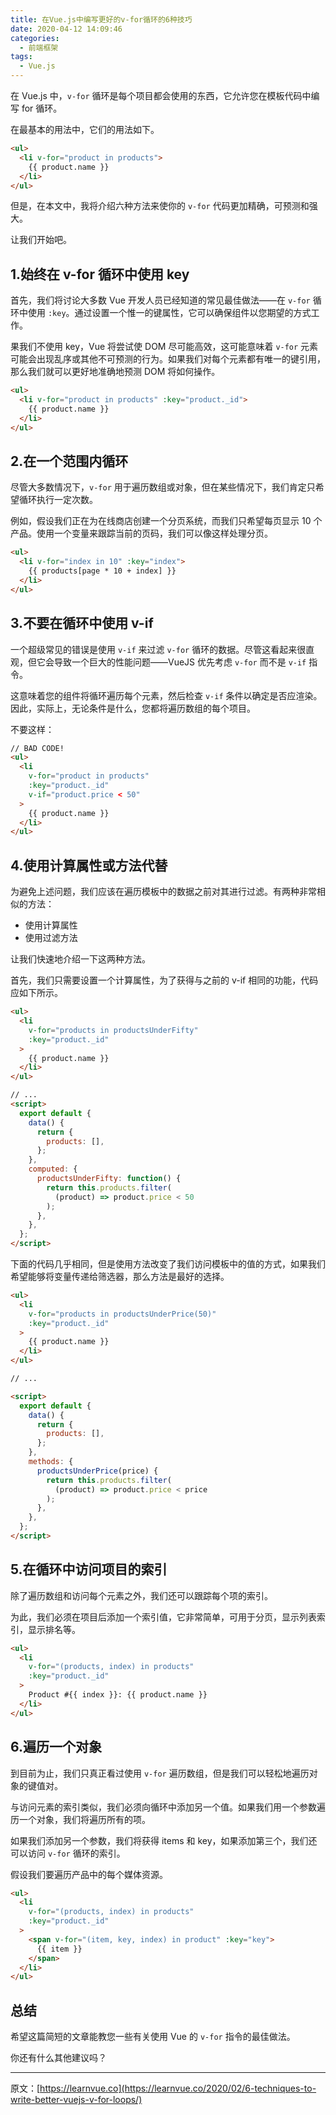 ```yaml
---
title: 在Vue.js中编写更好的v-for循环的6种技巧
date: 2020-04-12 14:09:46
categories:
  - 前端框架
tags:
  - Vue.js
---
```


在 Vue.js 中，`v-for` 循环是每个项目都会使用的东西，它允许您在模板代码中编写 for 循环。

<!-- more -->

在最基本的用法中，它们的用法如下。

```html
<ul>
  <li v-for="product in products">
    {{ product.name }}
  </li>
</ul>
```

但是，在本文中，我将介绍六种方法来使你的 `v-for` 代码更加精确，可预测和强大。

让我们开始吧。

## 1.始终在 v-for 循环中使用 key

首先，我们将讨论大多数 Vue 开发人员已经知道的常见最佳做法——在 `v-for` 循环中使用 `:key`。通过设置一个惟一的键属性，它可以确保组件以您期望的方式工作。

果我们不使用 key，Vue 将尝试使 DOM 尽可能高效，这可能意味着 `v-for` 元素可能会出现乱序或其他不可预测的行为。如果我们对每个元素都有唯一的键引用，那么我们就可以更好地准确地预测 DOM 将如何操作。

```html
<ul>
  <li v-for="product in products" :key="product._id">
    {{ product.name }}
  </li>
</ul>
```

## 2.在一个范围内循环

尽管大多数情况下，`v-for` 用于遍历数组或对象，但在某些情况下，我们肯定只希望循环执行一定次数。

例如，假设我们正在为在线商店创建一个分页系统，而我们只希望每页显示 10 个产品。使用一个变量来跟踪当前的页码，我们可以像这样处理分页。

```html
<ul>
  <li v-for="index in 10" :key="index">
    {{ products[page * 10 + index] }}
  </li>
</ul>
```

## 3.不要在循环中使用 v-if

一个超级常见的错误是使用 `v-if` 来过滤 `v-for` 循环的数据。尽管这看起来很直观，但它会导致一个巨大的性能问题——VueJS 优先考虑 `v-for` 而不是 `v-if` 指令。

这意味着您的组件将循环遍历每个元素，然后检查 `v-if` 条件以确定是否应渲染。因此，实际上，无论条件是什么，您都将遍历数组的每个项目。

不要这样：

```html
// BAD CODE!
<ul>
  <li
    v-for="product in products"
    :key="product._id"
    v-if="product.price < 50"
  >
    {{ product.name }}
  </li>
</ul>
```

## 4.使用计算属性或方法代替

为避免上述问题，我们应该在遍历模板中的数据之前对其进行过滤。有两种非常相似的方法：

- 使用计算属性
- 使用过滤方法

让我们快速地介绍一下这两种方法。

首先，我们只需要设置一个计算属性，为了获得与之前的 v-if 相同的功能，代码应如下所示。

```html
<ul>
  <li
    v-for="products in productsUnderFifty"
    :key="product._id"
  >
    {{ product.name }}
  </li>
</ul>

// ...
<script>
  export default {
    data() {
      return {
        products: [],
      };
    },
    computed: {
      productsUnderFifty: function() {
        return this.products.filter(
          (product) => product.price < 50
        );
      },
    },
  };
</script>
```

下面的代码几乎相同，但是使用方法改变了我们访问模板中的值的方式，如果我们希望能够将变量传递给筛选器，那么方法是最好的选择。

```html
<ul>
  <li
    v-for="products in productsUnderPrice(50)"
    :key="product._id"
  >
    {{ product.name }}
  </li>
</ul>

// ...

<script>
  export default {
    data() {
      return {
        products: [],
      };
    },
    methods: {
      productsUnderPrice(price) {
        return this.products.filter(
          (product) => product.price < price
        );
      },
    },
  };
</script>
```

## 5.在循环中访问项目的索引

除了遍历数组和访问每个元素之外，我们还可以跟踪每个项的索引。

为此，我们必须在项目后添加一个索引值，它非常简单，可用于分页，显示列表索引，显示排名等。

```html
<ul>
  <li
    v-for="(products, index) in products"
    :key="product._id"
  >
    Product #{{ index }}: {{ product.name }}
  </li>
</ul>
```

## 6.遍历一个对象

到目前为止，我们只真正看过使用 `v-for` 遍历数组，但是我们可以轻松地遍历对象的键值对。

与访问元素的索引类似，我们必须向循环中添加另一个值。如果我们用一个参数遍历一个对象，我们将遍历所有的项。

如果我们添加另一个参数，我们将获得 items 和 key，如果添加第三个，我们还可以访问 `v-for` 循环的索引。

假设我们要遍历产品中的每个媒体资源。

```html
<ul>
  <li
    v-for="(products, index) in products"
    :key="product._id"
  >
    <span v-for="(item, key, index) in product" :key="key">
      {{ item }}
    </span>
  </li>
</ul>
```

## 总结

希望这篇简短的文章能教您一些有关使用 Vue 的 `v-for` 指令的最佳做法。

你还有什么其他建议吗？

---

原文：[https://learnvue.co](https://learnvue.co/2020/02/6-techniques-to-write-better-vuejs-v-for-loops/)
